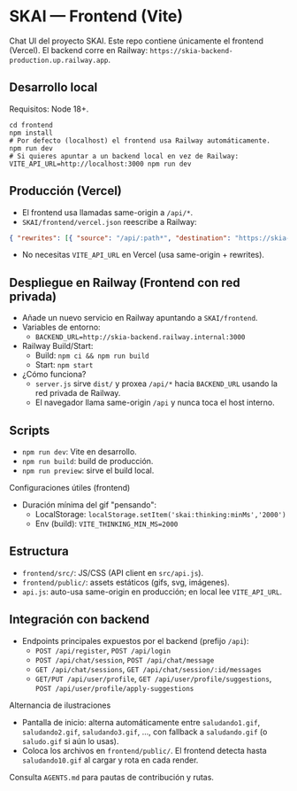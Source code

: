# SKAI — Frontend (Vite)

Chat UI del proyecto SKAI. Este repo contiene únicamente el frontend (Vercel). El backend corre en Railway: `https://skia-backend-production.up.railway.app`.

## Desarrollo local
Requisitos: Node 18+.

```
cd frontend
npm install
# Por defecto (localhost) el frontend usa Railway automáticamente.
npm run dev
# Si quieres apuntar a un backend local en vez de Railway:
VITE_API_URL=http://localhost:3000 npm run dev
```

## Producción (Vercel)
- El frontend usa llamadas same-origin a `/api/*`.
 - `SKAI/frontend/vercel.json` reescribe a Railway:
  ```json
  { "rewrites": [{ "source": "/api/:path*", "destination": "https://skia-backend-production.up.railway.app/api/:path*" }] }
  ```
- No necesitas `VITE_API_URL` en Vercel (usa same-origin + rewrites).

## Despliegue en Railway (Frontend con red privada)
- Añade un nuevo servicio en Railway apuntando a `SKAI/frontend`.
- Variables de entorno:
  - `BACKEND_URL=http://skia-backend.railway.internal:3000`
- Railway Build/Start:
  - Build: `npm ci && npm run build`
  - Start: `npm start`
- ¿Cómo funciona?
  - `server.js` sirve `dist/` y proxea `/api/*` hacia `BACKEND_URL` usando la red privada de Railway.
  - El navegador llama same-origin `/api` y nunca toca el host interno.

## Scripts
- `npm run dev`: Vite en desarrollo.
- `npm run build`: build de producción.
- `npm run preview`: sirve el build local.
  
Configuraciones útiles (frontend)
- Duración mínima del gif "pensando":
  - LocalStorage: `localStorage.setItem('skai:thinking:minMs','2000')`
  - Env (build): `VITE_THINKING_MIN_MS=2000`

## Estructura
- `frontend/src/`: JS/CSS (API client en `src/api.js`).
- `frontend/public/`: assets estáticos (gifs, svg, imágenes).
- `api.js`: auto-usa same-origin en producción; en local lee `VITE_API_URL`.

## Integración con backend
- Endpoints principales expuestos por el backend (prefijo `/api`):
  - `POST /api/register`, `POST /api/login`
  - `POST /api/chat/session`, `POST /api/chat/message`
  - `GET /api/chat/sessions`, `GET /api/chat/session/:id/messages`
  - `GET/PUT /api/user/profile`, `GET /api/user/profile/suggestions`, `POST /api/user/profile/apply-suggestions`

Alternancia de ilustraciones
- Pantalla de inicio: alterna automáticamente entre `saludando1.gif`, `saludando2.gif`, `saludando3.gif`, …, con fallback a `saludando.gif` (o `saludo.gif` si aún lo usas).
- Coloca los archivos en `frontend/public/`. El frontend detecta hasta `saludando10.gif` al cargar y rota en cada render.

Consulta `AGENTS.md` para pautas de contribución y rutas.

